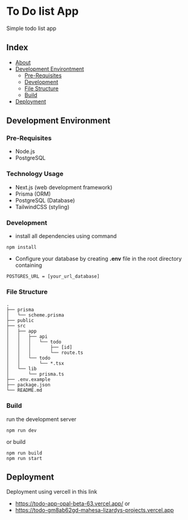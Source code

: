 # To Do list App
Simple todo list app

## Index

- [About](#about)
- [Development Environtment](#development-environment)
  - [Pre-Requisites](#pre-requisites)
  - [Development](#development)
  - [File Structure](#file-structure)
  - [Build](#build)  
- [Deployment](#deployment)  


## Development Environment

### Pre-Requisites
- Node.js
- PostgreSQL

### Technology Usage
- Next.js (web development framework)
- Prisma (ORM)
- PostgreSQL (Database)
- TailwindCSS (styling)

### Development 

- install all dependencies using command
```shell
npm install
```
- Configure your database by creating **.env** file in the root directory containing
```
POSTGRES_URL = [your_url_database]
```

### File Structure

```
.
├── prisma
│   └── scheme.prisma
├── public
├── src
│   ├── app
│   │   ├── api
│   │   │   └── todo
│   │   │       ├── [id]
│   │   │       └── route.ts
│   │   └── todo
│   │       └── *.tsx
│   └── lib
│       └── prisma.ts
├── .env.example
├── package.json
└── README.md
```

### Build
run the development server
```
npm run dev
```
or build
```
npm run build
npm run start
```

## Deployment
Deployment using vercell in this link 
- https://todo-app-opal-beta-63.vercel.app/ or
- https://todo-gm8ab62gd-mahesa-lizardys-projects.vercel.app
